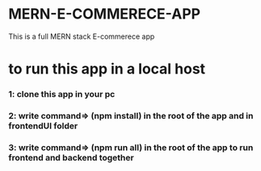 # MERN-E-COMMERECE-APP
This is a full MERN stack E-commerece app 

# to run this app in a local host
### 1: clone this app in your pc 
### 2: write command=> (npm install) in the root of the app and in frontendUI folder
### 3: write command=> (npm run all) in the root of the app to run frontend and backend together
